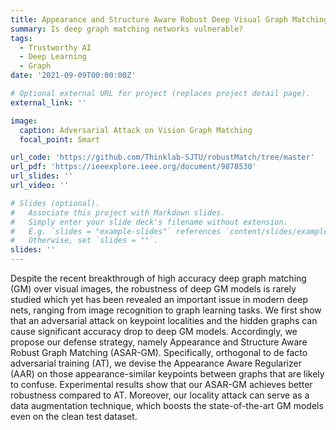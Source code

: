 ```yaml
---
title: Appearance and Structure Aware Robust Deep Visual Graph Matching - Attack, Defense and Beyond
summary: Is deep graph matching networks vulnerable?
tags:
  - Trustworthy AI
  - Deep Learning
  - Graph
date: '2021-09-09T00:00:00Z'

# Optional external URL for project (replaces project detail page).
external_link: ''

image:
  caption: Adversarial Attack on Vision Graph Matching
  focal_point: Smart

url_code: 'https://github.com/Thinklab-SJTU/robustMatch/tree/master'
url_pdf: 'https://ieeexplore.ieee.org/document/9878530'
url_slides: ''
url_video: ''

# Slides (optional).
#   Associate this project with Markdown slides.
#   Simply enter your slide deck's filename without extension.
#   E.g. `slides = "example-slides"` references `content/slides/example-slides.md`.
#   Otherwise, set `slides = ""`.
slides: ''
---
```


Despite the recent breakthrough of high accuracy deep graph matching (GM) over visual images, the robustness of deep GM models is rarely studied which yet has been revealed an important issue in modern deep nets, ranging from image recognition to graph learning tasks. We first show that an adversarial attack on keypoint localities and the hidden graphs can cause significant accuracy drop to deep GM models. Accordingly, we propose our defense strategy, namely Appearance and Structure Aware Robust Graph Matching (ASAR-GM). Specifically, orthogonal to de facto adversarial training (AT), we devise the Appearance Aware Regularizer (AAR) on those appearance-similar keypoints between graphs that are likely to confuse. Experimental results show that our ASAR-GM achieves better robustness compared to AT. Moreover, our locality attack can serve as a data augmentation technique, which boosts the state-of-the-art GM models even on the clean test dataset.
